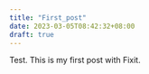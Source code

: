```yaml
---
title: "First_post"
date: 2023-03-05T08:42:32+08:00
draft: true
---
```


Test. This is my first post with Fixit.
